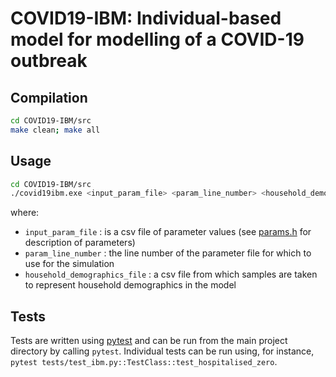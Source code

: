 COVID19-IBM: Individual-based model for modelling of a COVID-19 outbreak
========================================================================


Compilation
-----------

```bash
cd COVID19-IBM/src
make clean; make all
```

Usage
-----

```bash
cd COVID19-IBM/src
./covid19ibm.exe <input_param_file> <param_line_number> <household_demographics_file>
```

where:
* `input_param_file` : is a csv file of parameter values (see [params.h](src/params.h) for description of parameters)
* `param_line_number` : the line number of the parameter file for which to use for the simulation
* `household_demographics_file` : a csv file from which samples are taken to represent household demographics in the model

Tests
-----

Tests are written using [pytest](https://docs.pytest.org/en/latest/getting-started.html) and can be run from the main project directory by calling `pytest`.  Individual tests can be run using, for instance, `pytest tests/test_ibm.py::TestClass::test_hospitalised_zero`.

